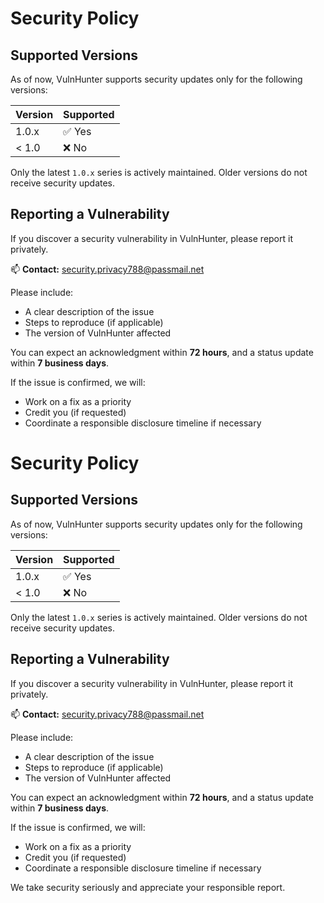 
# Security Policy

## Supported Versions

As of now, VulnHunter supports security updates only for the following versions:

| Version | Supported          |
| ------- | ------------------ |
| 1.0.x   | ✅ Yes              |
| < 1.0   | ❌ No               |

Only the latest `1.0.x` series is actively maintained. Older versions do not receive security updates.



## Reporting a Vulnerability

If you discover a security vulnerability in VulnHunter, please report it privately.

📫 **Contact:** [security.privacy788@passmail.net](mailto:security.privacy788@passmail.net)

Please include:
- A clear description of the issue
- Steps to reproduce (if applicable)
- The version of VulnHunter affected

You can expect an acknowledgment within **72 hours**, and a status update within **7 business days**.

If the issue is confirmed, we will:
- Work on a fix as a priority
- Credit you (if requested)
- Coordinate a responsible disclosure timeline if necessary


# Security Policy

## Supported Versions

As of now, VulnHunter supports security updates only for the following versions:

| Version | Supported          |
| ------- | ------------------ |
| 1.0.x   | ✅ Yes              |
| < 1.0   | ❌ No               |

Only the latest `1.0.x` series is actively maintained. Older versions do not receive security updates.



## Reporting a Vulnerability

If you discover a security vulnerability in VulnHunter, please report it privately.

📫 **Contact:** [security.privacy788@passmail.net](mailto:security.privacy788@passmail.net)

Please include:
- A clear description of the issue
- Steps to reproduce (if applicable)
- The version of VulnHunter affected

You can expect an acknowledgment within **72 hours**, and a status update within **7 business days**.

If the issue is confirmed, we will:
- Work on a fix as a priority
- Credit you (if requested)
- Coordinate a responsible disclosure timeline if necessary

We take security seriously and appreciate your responsible report.
